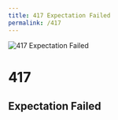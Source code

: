 ```yaml
---
title: 417 Expectation Failed
permalink: /417
---
```

<div class="status-page-container">
<div>
    <img src="https://i.imgur.com/T8R2iqU.jpg" alt="417 Expectation Failed" />
    <h1>417</h1>
    <h2>Expectation Failed</h2>
</div>
</div>
